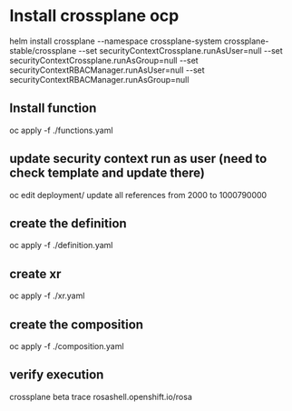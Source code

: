 # Install crossplane ocp
helm install crossplane --namespace crossplane-system crossplane-stable/crossplane --set securityContextCrossplane.runAsUser=null --set securityContextCrossplane.runAsGroup=null --set securityContextRBACManager.runAsUser=null --set securityContextRBACManager.runAsGroup=null

## Install function 
oc apply -f ./functions.yaml

## update security context run as user (need to check template and update there)
oc edit deployment/<deployment-name>
update all references from 2000 to 1000790000

## create the definition
oc apply -f ./definition.yaml

## create xr
oc apply -f ./xr.yaml

## create the composition
oc apply -f ./composition.yaml

## verify execution
crossplane beta trace rosashell.openshift.io/rosa